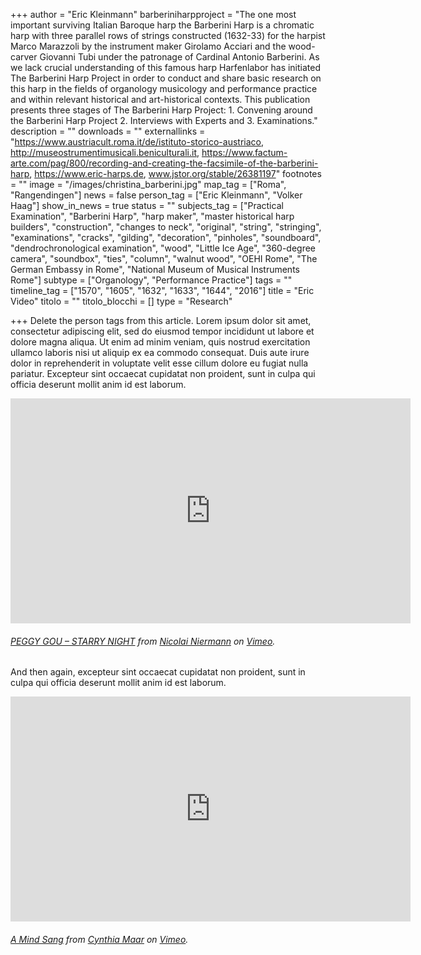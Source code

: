 +++
author = "Eric Kleinmann"
barberiniharpproject = "The one most important surviving Italian Baroque harp the Barberini Harp is a chromatic harp with three parallel rows of strings constructed (1632-33) for the harpist Marco Marazzoli by the instrument maker Girolamo Acciari and the wood-carver Giovanni Tubi under the patronage of Cardinal Antonio Barberini. As we lack crucial understanding of this famous harp Harfenlabor has initiated The Barberini Harp Project in order to conduct and share basic research on this harp in the fields of organology musicology and performance practice and within relevant historical and art-historical contexts. This publication presents three stages of The Barberini Harp Project: 1. Convening around the Barberini Harp Project 2. Interviews with Experts and 3. Examinations."
description = ""
downloads = ""
externallinks = "https://www.austriacult.roma.it/de/istituto-storico-austriaco, http://museostrumentimusicali.beniculturali.it,       https://www.factum-arte.com/pag/800/recording-and-creating-the-facsimile-of-the-barberini-harp, https://www.eric-harps.de, www.jstor.org/stable/26381197"
footnotes = ""
image = "/images/christina_barberini.jpg"
map_tag = ["Roma", "Rangendingen"]
news = false
person_tag = ["Eric Kleinmann", "Volker Haag"]
show_in_news = true
status = ""
subjects_tag = ["Practical Examination", "Barberini Harp", "harp maker", "master historical harp builders", "construction", "changes to neck", "original", "string", "stringing", "examinations", "cracks", "gilding", "decoration", "pinholes", "soundboard", "dendrochronological examination", "wood", "Little Ice Age", "360-degree camera", "soundbox", "ties", "column", "walnut wood", "OEHI Rome", "The German Embassy in Rome", "National Museum of Musical Instruments Rome"]
subtype = ["Organology", "Performance Practice"]
tags = ""
timeline_tag = ["1570", "1605", "1632", "1633", "1644", "2016"]
title = "Eric Video"
titolo = ""
titolo_blocchi = []
type = "Research"

+++
Delete the person tags from this article. Lorem ipsum dolor sit amet, consectetur adipiscing elit, sed do eiusmod tempor incididunt ut labore et dolore magna aliqua. Ut enim ad minim veniam, quis nostrud exercitation ullamco laboris nisi ut aliquip ex ea commodo consequat. Duis aute irure dolor in reprehenderit in voluptate velit esse cillum dolore eu fugiat nulla pariatur. Excepteur sint occaecat cupidatat non proident, sunt in culpa qui officia deserunt mollit anim id est laborum.

<div class="embed-responsive embed-responsive-16by9"> <iframe src="https://player.vimeo.com/video/367709381?color=ffffff&title=0&byline=0&portrait=0" width="640" height="360" frameborder="0" allow="autoplay; fullscreen; picture-in-picture" allowfullscreen></iframe> </div>

###### [PEGGY GOU – STARRY NIGHT](https://vimeo.com/367709381 "STARRY NIGHT") from [Nicolai Niermann](https://vimeo.com/367709381 "Nicolai") on [Vimeo](https://vimeo.com/367709381 "Vimeo").

And then again, excepteur sint occaecat cupidatat non proident, sunt in culpa qui officia deserunt mollit anim id est laborum.

<div class="embed-responsive embed-responsive-16by9"> <iframe src="https://player.vimeo.com/video/430690235" width="640" height="360" frameborder="0" allow="autoplay; fullscreen; picture-in-picture" allowfullscreen></iframe> </div>

###### [A Mind Sang](https://vimeo.com/367709381 "STARRY NIGHT") from [Cynthia Maar](https://vimeo.com/367709381 "Nicolai") on [Vimeo](https://vimeo.com/367709381 "Vimeo").